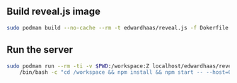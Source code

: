 ## Build reveal.js image

```bash
sudo podman build --no-cache --rm -t edwardhaas/reveal.js -f Dokerfile.reveal.js .
```
## Run the server

```bash
sudo podman run --rm -ti -v $PWD:/workspace:Z localhost/edwardhaas/reveal.js \
    /bin/bash -c "cd /workspace && npm install && npm start -- --host=0.0.0.0"
```
